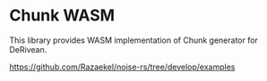 <!-- @format -->

# Chunk WASM

This library provides WASM implementation of Chunk generator for DeRivean.

https://github.com/Razaekel/noise-rs/tree/develop/examples
